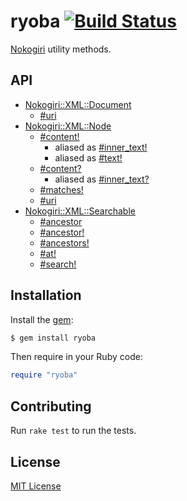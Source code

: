# ryoba [![Build Status](https://travis-ci.org/jonathanhefner/ryoba.svg?branch=master)](https://travis-ci.org/jonathanhefner/ryoba)

[Nokogiri](https://rubygems.org/gems/nokogiri) utility methods.


## API

- [Nokogiri::XML::Document](https://www.rubydoc.info/gems/ryoba/Nokogiri/XML/Document)
  - [#uri](https://www.rubydoc.info/gems/ryoba/Nokogiri/XML/Document:uri)
- [Nokogiri::XML::Node](https://www.rubydoc.info/gems/ryoba/Nokogiri/XML/Node)
  - [#content!](https://www.rubydoc.info/gems/ryoba/Nokogiri/XML/Node:content%21)
    - aliased as [#inner_text!](https://www.rubydoc.info/gems/ryoba/Nokogiri/XML/Node:inner_text%21)
    - aliased as [#text!](https://www.rubydoc.info/gems/ryoba/Nokogiri/XML/Node:text%21)
  - [#content?](https://www.rubydoc.info/gems/ryoba/Nokogiri/XML/Node:content%3F)
    - aliased as [#inner_text?](https://www.rubydoc.info/gems/ryoba/Nokogiri/XML/Node:inner_text%3F)
  - [#matches!](https://www.rubydoc.info/gems/ryoba/Nokogiri/XML/Node:matches%21)
  - [#uri](https://www.rubydoc.info/gems/ryoba/Nokogiri/XML/Node:uri)
- [Nokogiri::XML::Searchable](https://www.rubydoc.info/gems/ryoba/Nokogiri/XML/Searchable)
  - [#ancestor](https://www.rubydoc.info/gems/ryoba/Nokogiri/XML/Searchable:ancestor)
  - [#ancestor!](https://www.rubydoc.info/gems/ryoba/Nokogiri/XML/Searchable:ancestor%21)
  - [#ancestors!](https://www.rubydoc.info/gems/ryoba/Nokogiri/XML/Searchable:ancestors%21)
  - [#at!](https://www.rubydoc.info/gems/ryoba/Nokogiri/XML/Searchable:at%21)
  - [#search!](https://www.rubydoc.info/gems/ryoba/Nokogiri/XML/Searchable:search%21)


## Installation

Install the [gem](https://rubygems.org/gems/ryoba):

```bash
$ gem install ryoba
```

Then require in your Ruby code:

```ruby
require "ryoba"
```


## Contributing

Run `rake test` to run the tests.


## License

[MIT License](https://opensource.org/licenses/MIT)

